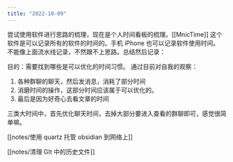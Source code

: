 ```yaml
---
title: "2022-10-09"
---
```

尝试使用软件进行思路的梳理，现在是个人时间看板的梳理。[[MnicTime]] 这个软件是可以记录所有的软件的时间的。手机 iPhone 也可以记录软件使用时间。
不能像上面流水线记录，不然跟不上思路。总结然后记录：

目的：需要找到哪些是可以优化的时间习惯。 通过目前对自我的观察：
1. 各种群聊的聊天，然后发消息，消耗了部分时间
2. 消磨时间的操作，这部分时间应该属于可以优化的。
3. 最后是因为好奇心去看文章的时间

三类大时间中，首先优化聊天时间，去掉大部分要进入查看的群聊即可，感觉很简单嘛。

[[notes/使用 quartz 托管 obsidian 到网络上]] 

[[notes/清理 GIt 中的历史文件]]
